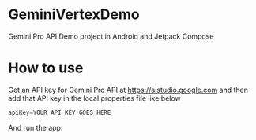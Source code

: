 # GeminiVertexDemo
Gemini Pro API Demo project in Android and Jetpack Compose

# How to use

Get an API key for Gemini Pro API at https://aistudio.google.com and then add that API key in the local.properties file like below

```groovy
apiKey=YOUR_API_KEY_GOES_HERE
```

And run the app. 

